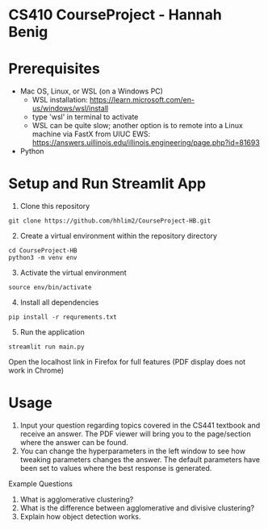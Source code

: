 # CS410 CourseProject - Hannah Benig

# Prerequisites
- Mac OS, Linux, or WSL (on a Windows PC)
    - WSL installation: https://learn.microsoft.com/en-us/windows/wsl/install
    - type 'wsl' in terminal to activate
    - WSL can be quite slow; another option is to remote into a Linux machine via FastX from UIUC EWS: https://answers.uillinois.edu/illinois.engineering/page.php?id=81693
- Python

# Setup and Run Streamlit App

1. Clone this repository
```
git clone https://github.com/hhlim2/CourseProject-HB.git
```

2. Create a virtual environment within the repository directory
```
cd CourseProject-HB
python3 -m venv env
```

3. Activate the virtual environment
```
source env/bin/activate
```

4. Install all dependencies
```
pip install -r requrements.txt
```

5. Run the application
```
streamlit run main.py
```
Open the localhost link in Firefox for full features (PDF display does not work in Chrome)

# Usage
1. Input your question regarding topics covered in the CS441 textbook and receive an answer. The PDF viewer will bring you to the page/section where the answer can be found.
2. You can change the hyperparameters in the left window to see how tweaking parameters changes the answer. The default parameters have been set to values where the best response is generated.

Example Questions
1. What is agglomerative clustering?
2. What is the difference between agglomerative and divisive clustering?
3. Explain how object detection works.

